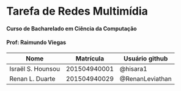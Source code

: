 # Tarefa de Redes Multimídia
#### Curso de Bacharelado em Ciência da Computação
#### Prof: Raimundo Viegas
| Nome | Matrícula | Usuário github |
|--------|----------|----|
| Israël S. Hounsou | 201504940001 |@hisara1|
| Renan L. Duarte | 201504940029|@RenanLeviathan|
